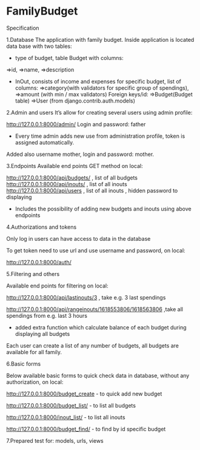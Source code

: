 # FamilyBudget

Specification

1.Database
The application with family budget. Inside application is located data base with two tables:
- type of budget, table Budget with columns: 

=>id,
=>name,
=>description

- InOut, consists of income and expenses for specific budget, list of columns: 
=>category(with validators for specific group of spendings),
=>amount (with min / max validators)
Foreign keys/id:
=>Budget(Budget table)
=>User (from django.contrib.auth.models)


2.Admin and users
It’s allow for creating several users using admin profile:

http://127.0.0.1:8000/admin/
Login and password: father

- Every time admin adds new use from administration profile, token is assigned automatically.

Added also username mother, login and password: mother.

3.Endpoints
Available end points GET method on local:

http://127.0.0.1:8000/api/budgets/  , list of all budgets  
http://127.0.0.1:8000/api/inouts/ , list of all inouts   
http://127.0.0.1:8000/api/users , list of all inouts , hidden password to displaying


- Includes the possibility of adding new budgets and inouts using above endpoints

4.Authorizations and tokens

Only log in users can have access to data in the database

To get token need to use url and use username and password, on local:

http://127.0.0.1:8000/auth/


5.Filtering and others

Available end points for filtering on local:

http://127.0.0.1:8000/api/lastinouts/3 , take e.g. 3 last spendings


http://127.0.0.1:8000/api/rangeinouts/1618553806/1618563806 ,take all spendings from e.g. last 3 hours 


- added extra function which calculate balance of each budget during displaying all budgets


Each user can create a list of any number of budgets, all budgets are available for all family.  

6.Basic forms

Below available basic forms to quick check data in database, without any authorization, on local:

http://127.0.0.1:8000/budget_create     - to quick add new budget

http://127.0.0.1:8000/budget_list/      - to list all budgets

http://127.0.0.1:8000/inout_list/       - to list all inouts

http://127.0.0.1:8000/budget_find/      - to find by id specific budget

7.Prepared test for: models, urls, views

